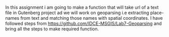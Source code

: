 In this assignment i am going to make a function that will take url of a text file in Gutenberg project ad we will work on geoparsing i.e extracting place-names from text and matching those names with spatial coordinates. I have followed steps from https://github.com/IDCE-MSGIS/Lab7-Geoparsing and bring all the steps to make required function.